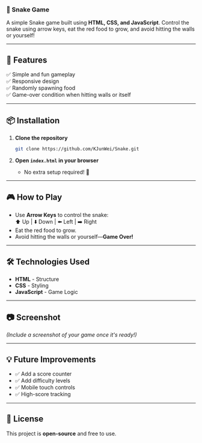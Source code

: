 ### 🐍 Snake Game  

A simple Snake game built using **HTML, CSS, and JavaScript**. Control the snake using arrow keys, eat the red food to grow, and avoid hitting the walls or yourself!  

---

## 🚀 Features  
✅ Simple and fun gameplay  
✅ Responsive design  
✅ Randomly spawning food  
✅ Game-over condition when hitting walls or itself  

---

## 📦 Installation  

1. **Clone the repository**  
   ```sh
   git clone https://github.com/KJunWei/Snake.git
   ```

2. **Open `index.html` in your browser**  
   - No extra setup required! 🎉  

---

## 🎮 How to Play  

- Use **Arrow Keys** to control the snake:  
  ⬆️ Up | ⬇️ Down | ⬅️ Left | ➡️ Right  
- Eat the red food to grow.  
- Avoid hitting the walls or yourself—**Game Over!**  

---

## 🛠️ Technologies Used  

- **HTML** - Structure  
- **CSS** - Styling  
- **JavaScript** - Game Logic  

---

## 📷 Screenshot  
*(Include a screenshot of your game once it's ready!)*  

---

## 💡 Future Improvements  

- ✅ Add a score counter  
- ✅ Add difficulty levels  
- ✅ Mobile touch controls  
- ✅ High-score tracking  

---

## 📝 License  
This project is **open-source** and free to use.  